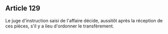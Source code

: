 Article 129
----
Le juge d'instruction saisi de l'affaire décide, aussitôt après la réception de
ces pièces, s'il y a lieu d'ordonner le transfèrement.
